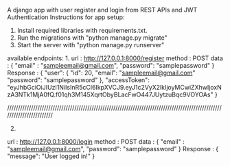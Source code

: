 A django app with user register and login from REST APIs and JWT Authentication
Instructions for app setup:
1. Install required libraries with requirements.txt.
2. Run the migrations with "python manage.py migrate"
3. Start the server with "python manage.py runserver"

available endpoints:
1. 
url : http://127.0.0.1:8000/register
method : POST
data : {
    "email" : "sampleemail@gmail.com",
    "password": "samplepassword"
}
Response : {
    "user": {
        "id": 20,
        "email": "sampleemail@gmail.com"
        "password": "samplepassword"
    },
    "accessToken": "eyJhbGciOiJIUzI1NiIsInR5cCI6IkpXVCJ9.eyJ1c2VyX2lkIjoyMCwiZXhwIjoxNzA3NTk1MjA0fQ.f01qh3M145XqrtObyBLacFwO447JUytzuBqc9VOYOAs"
}

////////////////////////////////////////////////////////////////////////////////////////////////////////////////////////

2.
url : http://127.0.0.1:8000/login
method : POST
data : {
    "email" : "sampleemail@gmail.com",
    "password": "samplepassword"
}
Response : {
    "message": "User logged in!"
}

